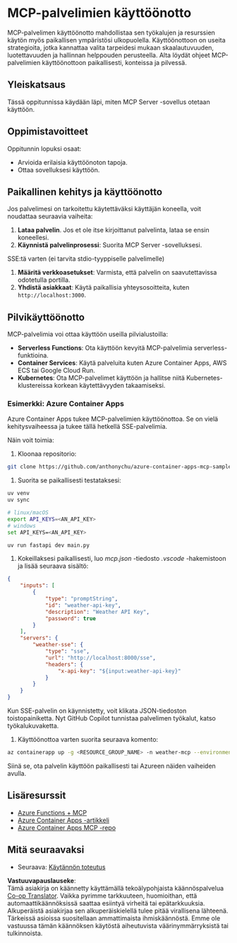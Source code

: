 <!--
CO_OP_TRANSLATOR_METADATA:
{
  "original_hash": "1d9dc83260576b76f272d330ed93c51f",
  "translation_date": "2025-07-13T22:09:35+00:00",
  "source_file": "03-GettingStarted/09-deployment/README.md",
  "language_code": "fi"
}
-->
# MCP-palvelimien käyttöönotto

MCP-palvelimen käyttöönotto mahdollistaa sen työkalujen ja resurssien käytön myös paikallisen ympäristösi ulkopuolella. Käyttöönottoon on useita strategioita, jotka kannattaa valita tarpeidesi mukaan skaalautuvuuden, luotettavuuden ja hallinnan helppouden perusteella. Alta löydät ohjeet MCP-palvelimien käyttöönottoon paikallisesti, konteissa ja pilvessä.

## Yleiskatsaus

Tässä oppitunnissa käydään läpi, miten MCP Server -sovellus otetaan käyttöön.

## Oppimistavoitteet

Oppitunnin lopuksi osaat:

- Arvioida erilaisia käyttöönoton tapoja.
- Ottaa sovelluksesi käyttöön.

## Paikallinen kehitys ja käyttöönotto

Jos palvelimesi on tarkoitettu käytettäväksi käyttäjän koneella, voit noudattaa seuraavia vaiheita:

1. **Lataa palvelin**. Jos et ole itse kirjoittanut palvelinta, lataa se ensin koneellesi.  
1. **Käynnistä palvelinprosessi**: Suorita MCP Server -sovelluksesi.

SSE:tä varten (ei tarvita stdio-tyyppiselle palvelimelle)

1. **Määritä verkkoasetukset**: Varmista, että palvelin on saavutettavissa odotetulla portilla.  
1. **Yhdistä asiakkaat**: Käytä paikallisia yhteysosoitteita, kuten `http://localhost:3000`.

## Pilvikäyttöönotto

MCP-palvelimia voi ottaa käyttöön useilla pilvialustoilla:

- **Serverless Functions**: Ota käyttöön kevyitä MCP-palvelimia serverless-funktioina.  
- **Container Services**: Käytä palveluita kuten Azure Container Apps, AWS ECS tai Google Cloud Run.  
- **Kubernetes**: Ota MCP-palvelimet käyttöön ja hallitse niitä Kubernetes-klustereissa korkean käytettävyyden takaamiseksi.

### Esimerkki: Azure Container Apps

Azure Container Apps tukee MCP-palvelimien käyttöönottoa. Se on vielä kehitysvaiheessa ja tukee tällä hetkellä SSE-palvelimia.

Näin voit toimia:

1. Kloonaa repositorio:

  ```sh
  git clone https://github.com/anthonychu/azure-container-apps-mcp-sample.git
  ```

1. Suorita se paikallisesti testataksesi:

  ```sh
  uv venv
  uv sync

  # linux/macOS
  export API_KEYS=<AN_API_KEY>
  # windows
  set API_KEYS=<AN_API_KEY>

  uv run fastapi dev main.py
  ```

1. Kokeillaksesi paikallisesti, luo *mcp.json* -tiedosto *.vscode* -hakemistoon ja lisää seuraava sisältö:

  ```json
  {
      "inputs": [
          {
              "type": "promptString",
              "id": "weather-api-key",
              "description": "Weather API Key",
              "password": true
          }
      ],
      "servers": {
          "weather-sse": {
              "type": "sse",
              "url": "http://localhost:8000/sse",
              "headers": {
                  "x-api-key": "${input:weather-api-key}"
              }
          }
      }
  }
  ```

  Kun SSE-palvelin on käynnistetty, voit klikata JSON-tiedoston toistopainiketta. Nyt GitHub Copilot tunnistaa palvelimen työkalut, katso työkalukuvaketta.

1. Käyttöönottoa varten suorita seuraava komento:

  ```sh
  az containerapp up -g <RESOURCE_GROUP_NAME> -n weather-mcp --environment mcp -l westus --env-vars API_KEYS=<AN_API_KEY> --source .
  ```

Siinä se, ota palvelin käyttöön paikallisesti tai Azureen näiden vaiheiden avulla.

## Lisäresurssit

- [Azure Functions + MCP](https://learn.microsoft.com/en-us/samples/azure-samples/remote-mcp-functions-dotnet/remote-mcp-functions-dotnet/)
- [Azure Container Apps -artikkeli](https://techcommunity.microsoft.com/blog/appsonazureblog/host-remote-mcp-servers-in-azure-container-apps/4403550)
- [Azure Container Apps MCP -repo](https://github.com/anthonychu/azure-container-apps-mcp-sample)

## Mitä seuraavaksi

- Seuraava: [Käytännön toteutus](../../04-PracticalImplementation/README.md)

**Vastuuvapauslauseke**:  
Tämä asiakirja on käännetty käyttämällä tekoälypohjaista käännöspalvelua [Co-op Translator](https://github.com/Azure/co-op-translator). Vaikka pyrimme tarkkuuteen, huomioithan, että automaattikäännöksissä saattaa esiintyä virheitä tai epätarkkuuksia. Alkuperäistä asiakirjaa sen alkuperäiskielellä tulee pitää virallisena lähteenä. Tärkeissä asioissa suositellaan ammattimaista ihmiskäännöstä. Emme ole vastuussa tämän käännöksen käytöstä aiheutuvista väärinymmärryksistä tai tulkinnoista.